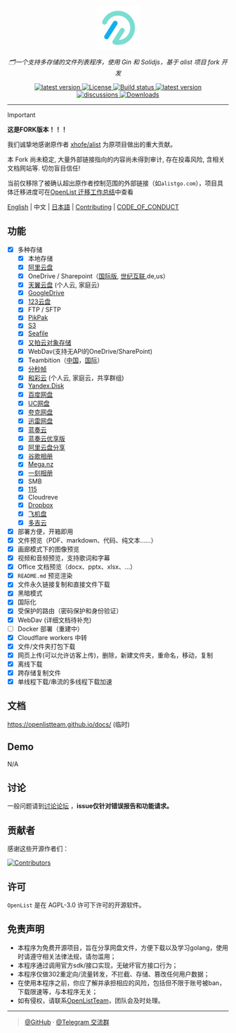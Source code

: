 <div align="center">
  <img width="100px" alt="logo" src="https://raw.githubusercontent.com/OpenListTeam/Logo/main/OpenList.svg"/></a>
  <p><em>🗂一个支持多存储的文件列表程序，使用 Gin 和 Solidjs，基于 alist 项目 fork 开发</em></p>
<div>
  <a href="https://goreportcard.com/report/github.com/OpenListTeam/OpenList/v3">
    <img src="https://goreportcard.com/badge/github.com/OpenListTeam/OpenList/v3" alt="latest version" />
  </a>
  <a href="https://github.com/OpenListTeam/OpenList/blob/main/LICENSE">
    <img src="https://img.shields.io/github/license/OpenListTeam/OpenList" alt="License" />
  </a>
  <a href="https://github.com/OpenListTeam/OpenList/actions?query=workflow%3ABuild">
    <img src="https://img.shields.io/github/actions/workflow/status/OpenListTeam/OpenList/build.yml?branch=main" alt="Build status" />
  </a>
  <a href="https://github.com/OpenListTeam/OpenList/releases">
    <img src="https://img.shields.io/github/release/OpenListTeam/OpenList" alt="latest version" />
  </a>
</div>
<div>
  <a href="https://github.com/OpenListTeam/OpenList/discussions">
    <img src="https://img.shields.io/github/discussions/OpenListTeam/OpenList?color=%23ED8936" alt="discussions" />
  </a>
  <a href="https://github.com/OpenListTeam/OpenList/releases">
    <img src="https://img.shields.io/github/downloads/OpenListTeam/OpenList/total?color=%239F7AEA&logo=github" alt="Downloads" />
  </a>
</div>
</div>

---

> [!IMPORTANT]
>
> **这是FORK版本！！！**
>
> 我们诚挚地感谢原作者 [xhofe/alist](https://github.com/xhofe/alist) 为原项目做出的重大贡献。
>
> 本 Fork 尚未稳定, 大量外部链接指向的内容尚未得到审计, 存在投毒风险, 含相关文档网站等. 切勿盲目信任!
>
> 当前仅移除了被确认超出原作者控制范围的外部链接（如`alistgo.com`），项目具体迁移进度可在[OpenList 迁移工作总结](https://github.com/OpenListTeam/OpenList/issues/6)中查看

[English](./README.md) | 中文 | [日本語](./README_ja.md) | [Contributing](./CONTRIBUTING.md) | [CODE_OF_CONDUCT](./CODE_OF_CONDUCT.md)

## 功能

- [x] 多种存储
    - [x] 本地存储
    - [x] [阿里云盘](https://www.alipan.com/)
    - [x] OneDrive / Sharepoint（[国际版](https://www.office.com/), [世纪互联](https://portal.partner.microsoftonline.cn),de,us）
    - [x] [天翼云盘](https://cloud.189.cn) (个人云, 家庭云)
    - [x] [GoogleDrive](https://drive.google.com/)
    - [x] [123云盘](https://www.123pan.com/)
    - [x] FTP / SFTP
    - [x] [PikPak](https://www.mypikpak.com/)
    - [x] [S3](https://aws.amazon.com/cn/s3/)
    - [x] [Seafile](https://seafile.com/)
    - [x] [又拍云对象存储](https://www.upyun.com/products/file-storage)
    - [x] WebDav(支持无API的OneDrive/SharePoint)
    - [x] Teambition（[中国](https://www.teambition.com/ )，[国际](https://us.teambition.com/ )）
    - [x] [分秒帧](https://www.mediatrack.cn/)
    - [x] [和彩云](https://yun.139.com/) (个人云, 家庭云，共享群组)
    - [x] [Yandex.Disk](https://disk.yandex.com/)
    - [x] [百度网盘](http://pan.baidu.com/)
    - [x] [UC网盘](https://drive.uc.cn)
    - [x] [夸克网盘](https://pan.quark.cn)
    - [x] [迅雷网盘](https://pan.xunlei.com)
    - [x] [蓝奏云](https://www.lanzou.com/)
    - [x] [蓝奏云优享版](https://www.ilanzou.com/)
    - [x] [阿里云盘分享](https://www.alipan.com/)
    - [x] [谷歌相册](https://photos.google.com/)
    - [x] [Mega.nz](https://mega.nz)
    - [x] [一刻相册](https://photo.baidu.com/)
    - [x] SMB
    - [x] [115](https://115.com/)
    - [X] Cloudreve
    - [x] [Dropbox](https://www.dropbox.com/)
    - [x] [飞机盘](https://www.feijipan.com/)
    - [x] [多吉云](https://www.dogecloud.com/product/oss)
- [x] 部署方便，开箱即用
- [x] 文件预览（PDF、markdown、代码、纯文本……）
- [x] 画廊模式下的图像预览
- [x] 视频和音频预览，支持歌词和字幕
- [x] Office 文档预览（docx、pptx、xlsx、...）
- [x] `README.md` 预览渲染
- [x] 文件永久链接复制和直接文件下载
- [x] 黑暗模式
- [x] 国际化
- [x] 受保护的路由（密码保护和身份验证）
- [x] WebDav (详细文档待补充)
- [ ] Docker 部署（重建中）
- [x] Cloudflare workers 中转
- [x] 文件/文件夹打包下载
- [x] 网页上传(可以允许访客上传)，删除，新建文件夹，重命名，移动，复制
- [x] 离线下载
- [x] 跨存储复制文件
- [x] 单线程下载/串流的多线程下载加速

## 文档

<https://openlistteam.github.io/docs/> (临时)

## Demo

N/A

## 讨论

一般问题请到[讨论论坛](https://github.com/OpenListTeam/OpenList/discussions) ，**issue仅针对错误报告和功能请求。**

## 贡献者

感谢这些开源作者们：

[![Contributors](https://contrib.rocks/image?repo=OpenListTeam/OpenList)](https://github.com/OpenListTeam/OpenList/graphs/contributors)

## 许可

`OpenList` 是在 AGPL-3.0 许可下许可的开源软件。

## 免责声明
- 本程序为免费开源项目，旨在分享网盘文件，方便下载以及学习golang，使用时请遵守相关法律法规，请勿滥用；
- 本程序通过调用官方sdk/接口实现，无破坏官方接口行为；
- 本程序仅做302重定向/流量转发，不拦截、存储、篡改任何用户数据；
- 在使用本程序之前，你应了解并承担相应的风险，包括但不限于账号被ban，下载限速等，与本程序无关；
- 如有侵权，请联系[OpenListTeam](https://github.com/OpenListTeam)，团队会及时处理。

---

> [@GitHub](https://github.com/OpenListTeam) · [@Telegram 交流群]( https://t.me/OpenListTeam)